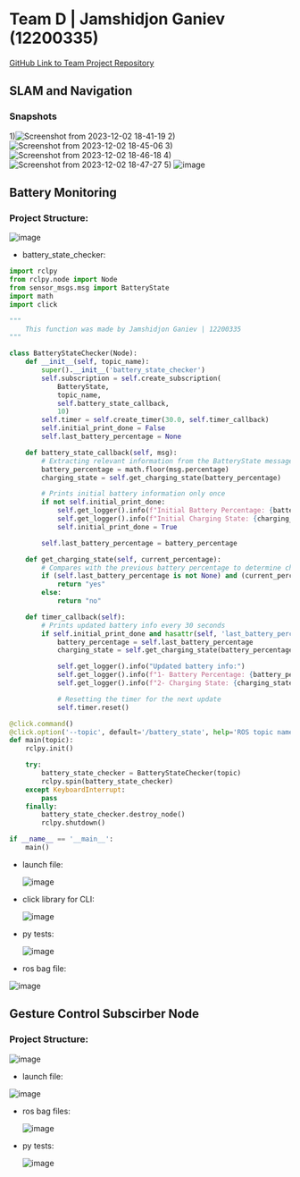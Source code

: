 # Team D | Jamshidjon Ganiev (12200335)

[GitHub Link to Team Project Repository ](https://github.com/Jamshid-Ganiev/Team-D_group_project)

## SLAM and Navigation
### Snapshots

1)![Screenshot from 2023-12-02 18-41-19](https://github.com/Jamshid-Ganiev/SME-Lab/assets/84252587/9373b7fd-71e8-48db-969d-960f86b44c80)
2) ![Screenshot from 2023-12-02 18-45-06](https://github.com/Jamshid-Ganiev/SME-Lab/assets/84252587/6178e5de-5b04-401a-b7da-2573b414afe5)
3) ![Screenshot from 2023-12-02 18-46-18](https://github.com/Jamshid-Ganiev/SME-Lab/assets/84252587/794e4693-851c-4db1-9ddd-1b166512ee1b)
4) ![Screenshot from 2023-12-02 18-47-27](https://github.com/Jamshid-Ganiev/SME-Lab/assets/84252587/3a145066-7604-450c-b532-93e5c57b028f)
5)  ![image](https://github.com/Jamshid-Ganiev/SME-Lab/assets/84252587/bc514a29-b0aa-404a-9ae8-e96ff4f49ff8)

## Battery Monitoring
### Project Structure:
![image](https://github.com/Jamshid-Ganiev/SME-Lab/assets/84252587/a44d40b9-7757-4310-8142-ffa7fb8561eb)

- battery_state_checker:

```python
import rclpy
from rclpy.node import Node
from sensor_msgs.msg import BatteryState
import math
import click

"""
    This function was made by Jamshidjon Ganiev | 12200335
"""

class BatteryStateChecker(Node):
    def __init__(self, topic_name):
        super().__init__('battery_state_checker')
        self.subscription = self.create_subscription(
            BatteryState,
            topic_name,
            self.battery_state_callback,
            10)
        self.timer = self.create_timer(30.0, self.timer_callback)
        self.initial_print_done = False
        self.last_battery_percentage = None

    def battery_state_callback(self, msg):
        # Extracting relevant information from the BatteryState message
        battery_percentage = math.floor(msg.percentage)
        charging_state = self.get_charging_state(battery_percentage)

        # Prints initial battery information only once
        if not self.initial_print_done:
            self.get_logger().info(f"Initial Battery Percentage: {battery_percentage}%")
            self.get_logger().info(f"Initial Charging State: {charging_state}\n")
            self.initial_print_done = True

        self.last_battery_percentage = battery_percentage

    def get_charging_state(self, current_percentage):
        # Compares with the previous battery percentage to determine charging state
        if (self.last_battery_percentage is not None) and (current_percentage > (self.last_battery_percentage - 1)):
            return "yes"
        else:
            return "no"

    def timer_callback(self):
        # Prints updated battery info every 30 seconds
        if self.initial_print_done and hasattr(self, 'last_battery_percentage'):
            battery_percentage = self.last_battery_percentage
            charging_state = self.get_charging_state(battery_percentage)

            self.get_logger().info("Updated battery info:")
            self.get_logger().info(f"1- Battery Percentage: {battery_percentage}%")
            self.get_logger().info(f"2- Charging State: {charging_state}\n")

            # Resetting the timer for the next update
            self.timer.reset()

@click.command()
@click.option('--topic', default='/battery_state', help='ROS topic name for battery state')
def main(topic):
    rclpy.init()

    try:
        battery_state_checker = BatteryStateChecker(topic)
        rclpy.spin(battery_state_checker)
    except KeyboardInterrupt:
        pass
    finally:
        battery_state_checker.destroy_node()
        rclpy.shutdown()

if __name__ == '__main__':
    main()

```

- launch file:
  
  ![image](https://github.com/Jamshid-Ganiev/SME-Lab/assets/84252587/a00be90a-aff9-4050-abb5-72b20bd1ba7d)

- click library for CLI:

  ![image](https://github.com/Jamshid-Ganiev/SME-Lab/assets/84252587/1b07534f-baa3-4f74-891a-1cd36c14553f)

- py tests:

  ![image](https://github.com/Jamshid-Ganiev/SME-Lab/assets/84252587/cc260012-2c00-4e4b-ada4-17feeb3720d9)

- ros bag file:

 ![image](https://github.com/Jamshid-Ganiev/SME-Lab/assets/84252587/15aac21a-d71e-48e6-8198-ab1f0573e961)


## Gesture Control Subscirber Node
### Project Structure:
![image](https://github.com/Jamshid-Ganiev/SME-Lab/assets/84252587/e9788e64-41c5-408e-866d-ac4b9ab657b0)

- launch file:

![image](https://github.com/Jamshid-Ganiev/SME-Lab/assets/84252587/e83d2ccd-c889-418c-a3bb-0d3013635b3b)


- ros bag files:

  ![image](https://github.com/Jamshid-Ganiev/SME-Lab/assets/84252587/6c003b6a-6fe7-4193-a6a5-cade8052549c)

- py tests:

  ![image](https://github.com/Jamshid-Ganiev/SME-Lab/assets/84252587/b99ae4e3-bb92-45af-8704-f31f51e5ccad)
